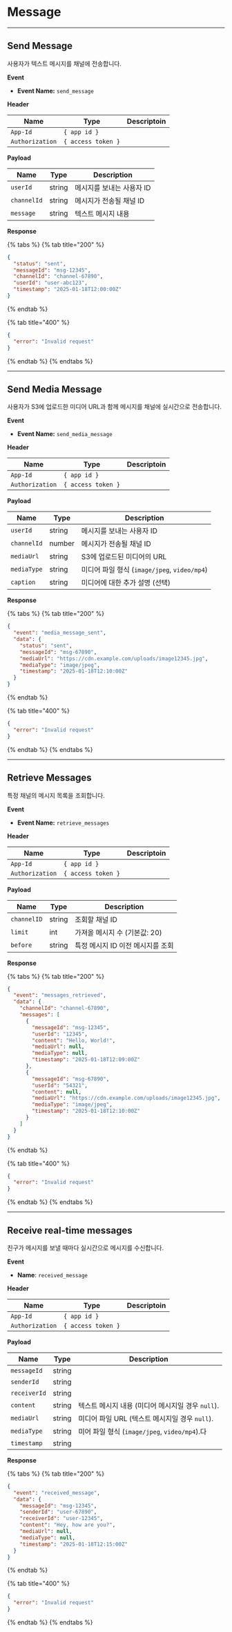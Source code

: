 # Message

***

## Send Message

사용자가 텍스트 메시지를 채널에 전송합니다.



**Event**

* **Event Name:** `send_message`&#x20;



**Header**

| Name            | Type               | Descriptoin |
| --------------- | ------------------ | ----------- |
| `App-Id`        | `{ app id }`       |             |
| `Authorization` | `{ access token }` |             |

**Payload**

| Name        | Type   | Description     |
| ----------- | ------ | --------------- |
| `userId`    | string | 메시지를 보내는 사용자 ID |
| `channelId` | string | 메시지가 전송될 채널 ID  |
| `message`   | string | 텍스트 메시지 내용      |

**Response**

{% tabs %}
{% tab title="200" %}
```json
{
  "status": "sent",
  "messageId": "msg-12345",
  "channelId": "channel-67890",
  "userId": "user-abc123",
  "timestamp": "2025-01-18T12:00:00Z"
}

```
{% endtab %}

{% tab title="400" %}
```json
{
  "error": "Invalid request"
}
```
{% endtab %}
{% endtabs %}

***



## Send Media Message

사용자가 S3에 업로드한 미디어 URL과 함께 메시지를 채널에 실시간으로 전송합니다.



**Event**

* **Event Name:** `send_media_message`



**Header**

| Name            | Type               | Descriptoin |
| --------------- | ------------------ | ----------- |
| `App-Id`        | `{ app id }`       |             |
| `Authorization` | `{ access token }` |             |

**Payload**

| Name        | Type   | Description                           |
| ----------- | ------ | ------------------------------------- |
| `userId`    | string | 메시지를 보내는 사용자 ID                       |
| `channelId` | number | 메시지가 전송될 채널 ID                        |
| `mediaUrl`  | string | S3에 업로드된 미디어의 URL                     |
| `mediaType` | string | 미디어 파일 형식 (`image/jpeg`, `video/mp4`) |
| `caption`   | string | 미디어에 대한 추가 설명 (선택)                    |

**Response**

{% tabs %}
{% tab title="200" %}
```json
{
  "event": "media_message_sent",
  "data": {
    "status": "sent",
    "messageId": "msg-67890",
    "mediaUrl": "https://cdn.example.com/uploads/image12345.jpg",
    "mediaType": "image/jpeg",
    "timestamp": "2025-01-18T12:10:00Z"
  }
}

```
{% endtab %}

{% tab title="400" %}
```json
{
  "error": "Invalid request"
}
```
{% endtab %}
{% endtabs %}

***



## Retrieve Messages

특정 채널의 메시지 목록을 조회합니다.



**Event**

* **Event Name:** `retrieve_messages`



**Header**

| Name            | Type               | Descriptoin |
| --------------- | ------------------ | ----------- |
| `App-Id`        | `{ app id }`       |             |
| `Authorization` | `{ access token }` |             |

**Payload**

| Name        | Type   | Description          |
| ----------- | ------ | -------------------- |
| `channelID` | string | 조회할 채널 ID            |
| `limit`     | int    | 가져올 메시지 수 (기본값: 20)  |
| `before`    | string | 특정 메시지 ID 이전 메시지를 조회 |

**Response**

{% tabs %}
{% tab title="200" %}
```json
{
  "event": "messages_retrieved",
  "data": {
    "channelId": "channel-67890",
    "messages": [
      {
        "messageId": "msg-12345",
        "userId": "12345",
        "content": "Hello, World!",
        "mediaUrl": null,
        "mediaType": null,
        "timestamp": "2025-01-18T12:09:00Z"
      },
      {
        "messageId": "msg-67890",
        "userId": "54321",
        "content": null,
        "mediaUrl": "https://cdn.example.com/uploads/image12345.jpg",
        "mediaType": "image/jpeg",
        "timestamp": "2025-01-18T12:10:00Z"
      }
    ]
  }
}

```
{% endtab %}

{% tab title="400" %}
```json
{
  "error": "Invalid request"
}
```
{% endtab %}
{% endtabs %}

***

## Receive real-time messages

친구가 메시지를 보낼 때마다 실시간으로 메시지를 수신합니다.



**Event**

* **Name**: `received_message`



**Header**

| Name            | Type               | Descriptoin |
| --------------- | ------------------ | ----------- |
| `App-Id`        | `{ app id }`       |             |
| `Authorization` | `{ access token }` |             |

**Payload**

| Name         | Type   | Description                            |
| ------------ | ------ | -------------------------------------- |
| `messageId`  | string |                                        |
| `senderId`   | string |                                        |
| `receiverId` | string |                                        |
| `content`    | string | 텍스트 메시지 내용 (미디어 메시지일 경우 `null`).       |
| `mediaUrl`   | string | 미디어 파일 URL (텍스트 메시지일 경우 `null`).       |
| `mediaType`  | string | 미어 파일 형식 (`image/jpeg`, `video/mp4`).다 |
| `timestamp`  | string |                                        |

**Response**

{% tabs %}
{% tab title="200" %}
```json
{
  "event": "received_message",
  "data": {
    "messageId": "msg-12345",
    "senderId": "user-67890",
    "receiverId": "user-12345",
    "content": "Hey, how are you?",
    "mediaUrl": null,
    "mediaType": null,
    "timestamp": "2025-01-18T12:15:00Z"
  }
}

```
{% endtab %}

{% tab title="400" %}
```json
{
  "error": "Invalid request"
}
```
{% endtab %}
{% endtabs %}
